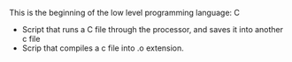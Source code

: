 This is the beginning of the low level programming language: C
- Script that runs a C file through the processor, and saves it into another c file
- Scrip that compiles a c file into .o extension.

